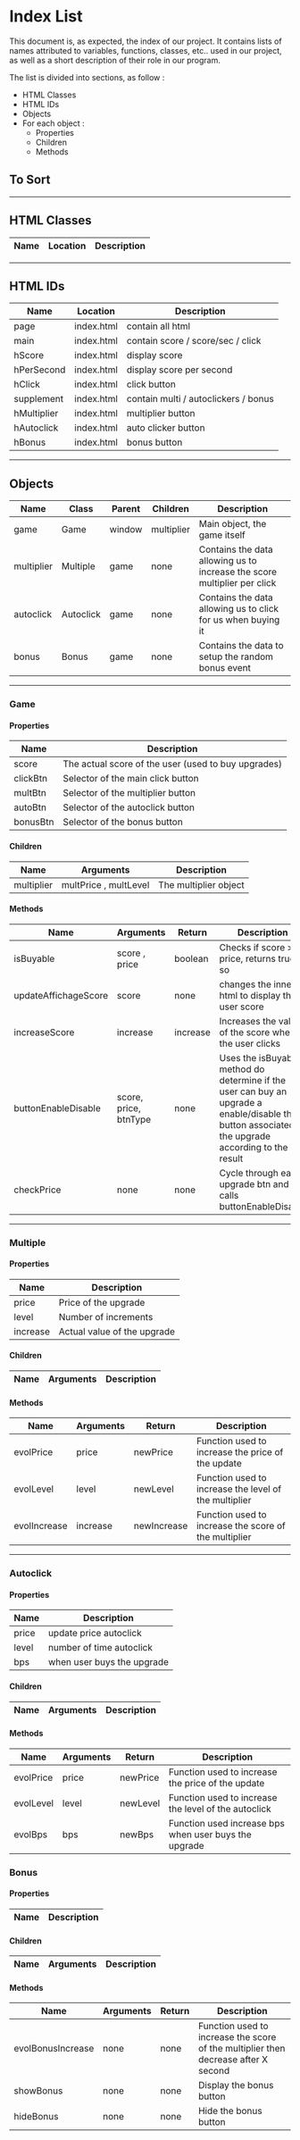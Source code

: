 # Index List

This document is, as expected, the index of our project. It contains lists of names attributed to variables, functions, classes, etc.. used in our project, as well as a short description of their role in our program.

The list is divided into sections, as follow :
* HTML Classes
* HTML IDs
* Objects
* For each object :
  * Properties
  * Children 
  * Methods

## To Sort

***

## HTML Classes

| Name | Location | Description |
| ---- | -------- | ----------- |

***

## HTML IDs

| Name | Location | Description |
| ---- | -------- | ----------- |
| page | index.html | contain all html |
| main | index.html | contain score / score/sec / click |
| hScore | index.html | display score |
| hPerSecond | index.html | display score per second |
| hClick | index.html | click button |
| supplement | index.html | contain multi / autoclickers / bonus |
| hMultiplier | index.html | multiplier button |
| hAutoclick | index.html | auto clicker button |
| hBonus | index.html | bonus button |

***

## Objects

| Name | Class | Parent | Children | Description |
| ---- | ----- | ------ | -------- | ----------- |
| game | Game | window | multiplier | Main object, the game itself |
| multiplier | Multiple | game | none | Contains the data allowing us to increase the score multiplier per click |
| autoclick | Autoclick | game | none | Contains the data allowing us to click for us when buying it |
| bonus | Bonus | game | none | Contains the data to setup the random bonus event |

***

### Game

#### Properties

| Name | Description |
| ---- | ----------- |
| score | The actual score of the user (used to buy upgrades) |
| clickBtn | Selector of the main click button |
| multBtn | Selector of the multiplier button |
| autoBtn | Selector of the autoclick button |
| bonusBtn | Selector of the bonus button |

#### Children

| Name | Arguments | Description |
| ---- | --------- | ----------- |
| multiplier | multPrice , multLevel | The multiplier object |

#### Methods

| Name | Arguments | Return | Description |
| ---- | --------- | ------ | ----------- |
| isBuyable | score , price | boolean | Checks if score > price, returns true if so |
| updateAffichageScore | score | none | changes the inner html to display the user score |
| increaseScore | increase | increase | Increases the value of the score when the user clicks |
| buttonEnableDisable | score, price, btnType | none | Uses the isBuyable method do determine if the user can buy an upgrade a enable/disable the button associated to the upgrade according to the result |
| checkPrice | none | none | Cycle through each upgrade btn and calls buttonEnableDisable |

***

### Multiple

#### Properties

| Name | Description |
| ---- | ----------- |
| price | Price of the upgrade |
| level | Number of increments |
| increase | Actual value of the upgrade |

#### Children

| Name | Arguments | Description |
| ---- | --------- | ----------- |


#### Methods

| Name | Arguments | Return | Description |
| ---- | --------- | ------ | ----------- |
| evolPrice | price | newPrice | Function used to increase the price of the update |
| evolLevel | level | newLevel | Function used to increase the level of the multiplier |
| evolIncrease | increase | newIncrease | Function used to increase the score of the multiplier |

***

### Autoclick

#### Properties

| Name | Description |
| ---- | ----------- |
| price | update price autoclick |
| level | number of time autoclick |
| bps | when user buys the upgrade |

#### Children

| Name | Arguments | Description |
| ---- | --------- | ----------- |


#### Methods

| Name | Arguments | Return | Description |
| ---- | --------- | ------ | ----------- |
| evolPrice | price | newPrice | Function used to increase the price of the update |
| evolLevel | level | newLevel | Function used to increase the level of the autoclick |
| evolBps | bps | newBps| Function used increase bps when user buys the upgrade |

### Bonus

#### Properties

| Name | Description |
| ---- | ----------- |

#### Children

| Name | Arguments | Description |
| ---- | --------- | ----------- |


#### Methods

| Name | Arguments | Return | Description |
| ---- | --------- | ------ | ----------- |
| evolBonusIncrease | none | none | Function used to increase the score of the multiplier then decrease after X second |
| showBonus | none | none | Display the bonus button |
| hideBonus | none | none | Hide the bonus button |

